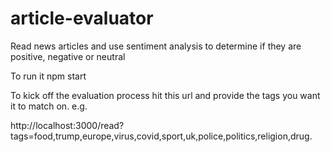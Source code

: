 # article-evaluator
Read news articles and use sentiment analysis to determine if they are positive, negative or neutral

To run it 
npm start

To kick off the evaluation process hit this url and provide the tags you want it to match on. e.g.

http://localhost:3000/read?tags=food,trump,europe,virus,covid,sport,uk,police,politics,religion,drug.




